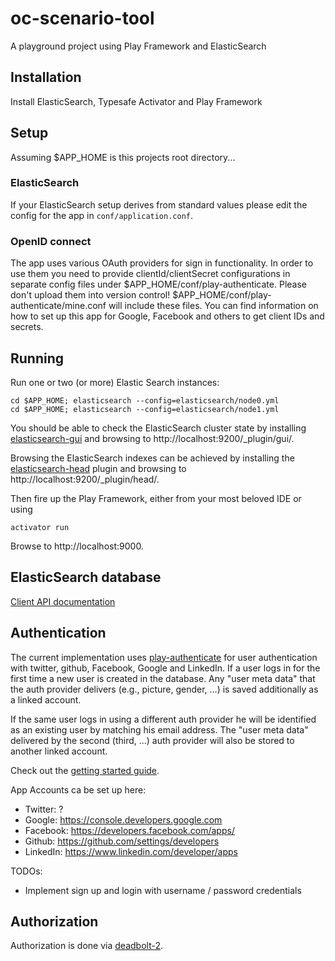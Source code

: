 oc-scenario-tool
================

A playground project using Play Framework and ElasticSearch

Installation
------------

Install ElasticSearch, Typesafe Activator and Play Framework

Setup
-----

Assuming $APP_HOME is this projects root directory...

### ElasticSearch

If your ElasticSearch setup derives from standard values please edit the config for the app in `conf/application.conf`.

### OpenID connect

The app uses various OAuth providers for sign in functionality. In order to use them you need to provide clientId/clientSecret configurations in separate config files under $APP_HOME/conf/play-authenticate. Please don't upload them into version control! $APP_HOME/conf/play-authenticate/mine.conf will include these files. You can find information on how to set up this app for Google, Facebook and others to get client IDs and secrets.

Running
-------

Run one or two (or more) Elastic Search instances:

```
cd $APP_HOME; elasticsearch --config=elasticsearch/node0.yml
cd $APP_HOME; elasticsearch --config=elasticsearch/node1.yml
```

You should be able to check the ElasticSearch cluster state by installing [elasticsearch-gui](https://github.com/jettro/elasticsearch-gui) and browsing to http://localhost:9200/_plugin/gui/.

Browsing the ElasticSearch indexes can be achieved by installing the [elasticsearch-head](http://mobz.github.io/elasticsearch-head/) plugin and browsing to http://localhost:9200/_plugin/head/.

Then fire up the Play Framework, either from your most beloved IDE or using

```
activator run
```

Browse to http://localhost:9000.

ElasticSearch database
----------------------

[Client API documentation](https://www.elastic.co/guide/en/elasticsearch/client/java-api/current/index.html)

Authentication
--------------

The current implementation uses [play-authenticate](http://joscha.github.io/play-authenticate/) for user authentication with twitter, github, Facebook, Google and LinkedIn. If a user logs in for the first time a new user is created in the database. Any "user meta data" that the auth provider delivers (e.g., picture, gender, ...) is saved additionally as a linked account.

If the same user logs in using a different auth provider he will be identified as an existing user by matching his email address. The "user meta data" delivered by the second (third, ...) auth provider will also be stored to another linked account.

Check out the [getting started guide](https://github.com/joscha/play-authenticate/blob/master/samples/java/Getting%20Started.md).

App Accounts ca be set up here:

-	Twitter: ?
-	Google: https://console.developers.google.com
-	Facebook: https://developers.facebook.com/apps/
-	Github: https://github.com/settings/developers
-	LinkedIn: https://www.linkedin.com/developer/apps

TODOs:

-	Implement sign up and login with username / password credentials

Authorization
-------------

Authorization is done via [deadbolt-2](http://deadbolt.ws/).
